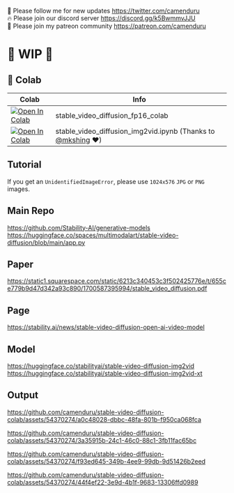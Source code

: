 🐣 Please follow me for new updates https://twitter.com/camenduru <br />
🔥 Please join our discord server https://discord.gg/k5BwmmvJJU <br />
🥳 Please join my patreon community https://patreon.com/camenduru <br />

# 🚦 WIP 🚦

## 🦒 Colab

| Colab | Info
| --- | --- |
[![Open In Colab](https://colab.research.google.com/assets/colab-badge.svg)](https://colab.research.google.com/github/camenduru/stable-video-diffusion-colab/blob/main/stable_video_diffusion_fp16_colab.ipynb) | stable_video_diffusion_fp16_colab
[![Open In Colab](https://colab.research.google.com/assets/colab-badge.svg)](https://colab.research.google.com/github/mkshing/notebooks/blob/main/stable_video_diffusion_img2vid.ipynb) | stable_video_diffusion_img2vid.ipynb (Thanks to [@mkshing](https://twitter.com/mk1stats) ❤)

<!-- [![Open In Colab](https://colab.research.google.com/assets/colab-badge.svg)](https://colab.research.google.com/github/camenduru/stable-video-diffusion-colab/blob/main/stable_video_diffusion_fp32_colab.ipynb) | stable_video_diffusion_fp32_colab 🚦 WIP 🚦 (Pro Colab A100 😭) -->

## Tutorial
If you get an `UnidentifiedImageError`, please use `1024x576` `JPG` or `PNG` images.

## Main Repo
https://github.com/Stability-AI/generative-models <br />
https://huggingface.co/spaces/multimodalart/stable-video-diffusion/blob/main/app.py <br />

## Paper
https://static1.squarespace.com/static/6213c340453c3f502425776e/t/655ce779b9d47d342a93c890/1700587395994/stable_video_diffusion.pdf

## Page
https://stability.ai/news/stable-video-diffusion-open-ai-video-model

## Model
https://huggingface.co/stabilityai/stable-video-diffusion-img2vid <br />
https://huggingface.co/stabilityai/stable-video-diffusion-img2vid-xt <br />

## Output

https://github.com/camenduru/stable-video-diffusion-colab/assets/54370274/a0c48028-dbbc-48fa-801b-f950ca068fca

https://github.com/camenduru/stable-video-diffusion-colab/assets/54370274/3a35915b-24c1-46c0-88c1-3fb11fac65bc

https://github.com/camenduru/stable-video-diffusion-colab/assets/54370274/f93ed645-349b-4ee9-99db-9d51426b2eed

https://github.com/camenduru/stable-video-diffusion-colab/assets/54370274/44f4ef22-3e9d-4b1f-9683-13306ffd0989
